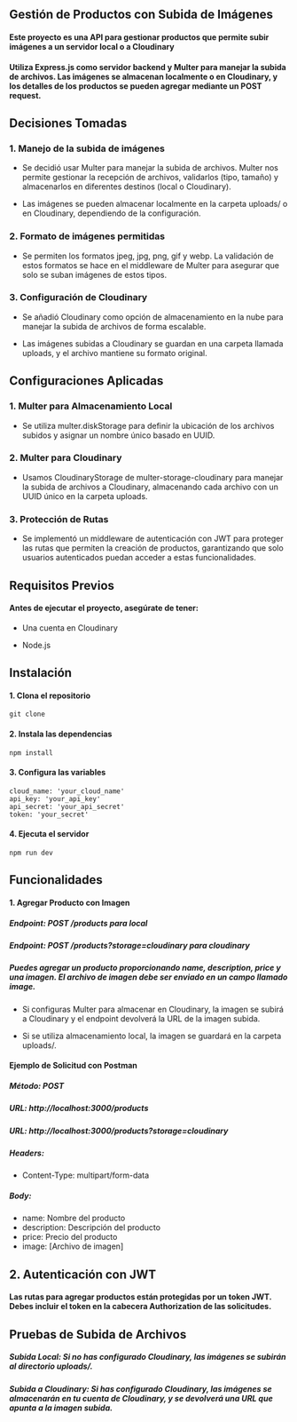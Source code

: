 ## Gestión de Productos con Subida de Imágenes

#### Este proyecto es una API para gestionar productos que permite subir imágenes a un servidor local o a Cloudinary

#### Utiliza Express.js como servidor backend y Multer para manejar la subida de archivos. Las imágenes se almacenan localmente o en Cloudinary, y los detalles de los productos se pueden agregar mediante un POST request.

## Decisiones Tomadas

### 1. Manejo de la subida de imágenes

- Se decidió usar Multer para manejar la subida de archivos. Multer nos permite gestionar la recepción de archivos, validarlos (tipo, tamaño) y almacenarlos en diferentes destinos (local o Cloudinary).

- Las imágenes se pueden almacenar localmente en la carpeta uploads/ o en Cloudinary, dependiendo de la configuración.

### 2. Formato de imágenes permitidas

- Se permiten los formatos jpeg, jpg, png, gif y webp. La validación de estos formatos se hace en el middleware de Multer para asegurar que solo se suban imágenes de estos tipos.

### 3. Configuración de Cloudinary

- Se añadió Cloudinary como opción de almacenamiento en la nube para manejar la subida de archivos de forma escalable.

- Las imágenes subidas a Cloudinary se guardan en una carpeta llamada uploads, y el archivo mantiene su formato original.

## Configuraciones Aplicadas

### 1. Multer para Almacenamiento Local

- Se utiliza multer.diskStorage para definir la ubicación de los archivos subidos y asignar un nombre único basado en UUID.

### 2. Multer para Cloudinary

- Usamos CloudinaryStorage de multer-storage-cloudinary para manejar la subida de archivos a Cloudinary, almacenando cada archivo con un UUID único en la carpeta uploads.

### 3. Protección de Rutas

- Se implementó un middleware de autenticación con JWT para proteger las rutas que permiten la creación de productos, garantizando que solo usuarios autenticados puedan acceder a estas funcionalidades.

## Requisitos Previos

#### Antes de ejecutar el proyecto, asegúrate de tener:

- Una cuenta en Cloudinary

- Node.js

## Instalación

#### 1. Clona el repositorio
    git clone 
#### 2. Instala las dependencias
    npm install
#### 3. Configura las variables
    cloud_name: 'your_cloud_name'
    api_key: 'your_api_key'
    api_secret: 'your_api_secret'
    token: 'your_secret'
#### 4. Ejecuta el servidor
    npm run dev

## Funcionalidades

#### 1. Agregar Producto con Imagen
##### Endpoint: POST /products para local
##### Endpoint: POST /products?storage=cloudinary para cloudinary

##### Puedes agregar un producto proporcionando name, description, price y una imagen. El archivo de imagen debe ser enviado en un campo llamado image.

- Si configuras Multer para almacenar en Cloudinary, la imagen se subirá a Cloudinary y el endpoint devolverá la URL de la imagen subida.

- Si se utiliza almacenamiento local, la imagen se guardará en la carpeta uploads/.

#### Ejemplo de Solicitud con Postman
##### Método: POST
##### URL: http://localhost:3000/products
##### URL: http://localhost:3000/products?storage=cloudinary
##### Headers:
- Content-Type: multipart/form-data
##### Body:
- name: Nombre del producto
- description: Descripción del producto
- price: Precio del producto
- image: [Archivo de imagen]

## 2. Autenticación con JWT

#### Las rutas para agregar productos están protegidas por un token JWT. Debes incluir el token en la cabecera Authorization de las solicitudes.

## Pruebas de Subida de Archivos

##### Subida Local: Si no has configurado Cloudinary, las imágenes se subirán al directorio uploads/.

##### Subida a Cloudinary: Si has configurado Cloudinary, las imágenes se almacenarán en tu cuenta de Cloudinary, y se devolverá una URL que apunta a la imagen subida.